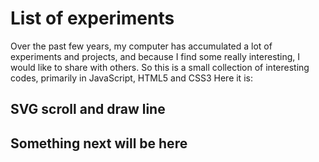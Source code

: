 # List of experiments
Over the past few years, my computer has accumulated a lot of experiments and projects, and because I find some really interesting, I would like to share with others. So this is a small collection of interesting codes, primarily in JavaScript, HTML5 and CSS3 Here it is:

## SVG scroll and draw line


## Something next will be here

